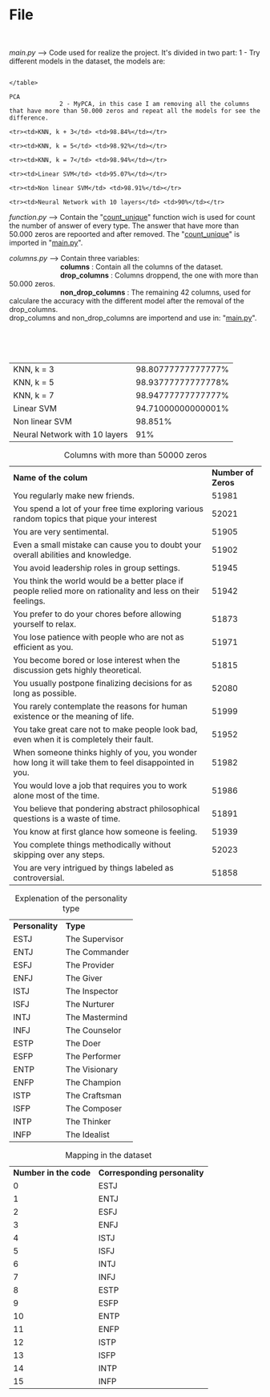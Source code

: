 <h1>File</h1><br/>

<i>main.py</i> --> Code used for realize the project.
                  It's divided in two part:
                  1 - Try different models in the dataset, the models are:<br/>
                                                                          <table>
                                                                          <tr><td>KNN, k = 3                   </td><td> 98.80777777777777% </td></tr>
                                                                          <tr><td>KNN, k = 5                   </td><td> 98.93777777777778% </td></tr>
                                                                          <tr><td>KNN, k = 7                   </td><td> 98.94777777777777% </td></tr>
                                                                          <tr><td>Linear SVM                   </td><td> 94.71000000000001% </td></tr>
                                                                          <tr><td>Non linear SVM               </td><td> 98.851%            </td></tr>
                                                                          <tr><td>Neural Network with 10 layers</td><td> 91%                </td></tr>
                                                                          
                                                                          </table>
                                                                          PCA
                  2 - MyPCA, in this case I am removing all the columns that have more than 50.000 zeros and repeat all the models for see the difference.
                                                                         <tr><td>KNN, k + 3</td> <td>98.84%</td></tr>
                                                                          <tr><td>KNN, k = 5</td> <td>98.92%</td></tr>
                                                                          <tr><td>KNN, k = 7</td> <td>98.94%</td></tr>
                                                                          <tr><td>Linear SVM</td> <td>95.07%</td></tr>
                                                                          <tr><td>Non linear SVM</td> <td>98.91%</td></tr>
                                                                          <tr><td>Neural Network with 10 layers</td> <td>90%</td></tr>








                  
<i>function.py</i> --> Contain the "<ins>count_unique</ins>" function wich is used for count the number of answer of every type. The answer that have more than 50.000 zeros are repoorted and after 
                        removed. The "<ins>count_unique</ins>" is imported in "<ins>main.py</ins>".

<i>columns.py</i> --> Contain three variables: <br/>
&emsp;&emsp;&emsp;&emsp;&emsp;&emsp;&emsp; <b>columns</b>           : Contain all the columns of the dataset.<br/>
&emsp;&emsp;&emsp;&emsp;&emsp;&emsp;&emsp; <b>drop_columns</b>      : Columns droppend, the one with more than 50.000 zeros.<br/>
&emsp;&emsp;&emsp;&emsp;&emsp;&emsp;&emsp; <b>non_drop_columns</b>  : The remaining 42 columns, used for calculare the accuracy with the different model after the removal of the drop_columns.<br/>
                     drop_columns and non_drop_columns are importend and use in: "<ins>main.py</ins>".<br/>




<br/><br/><br/>
<table>
<caption>Columns with more than 50000 zeros</caption>
<tr><td><b>Name of the colum</b></td> <td><b>Number of Zeros</b></td></tr>
<tr><td>You regularly make new friends.                                                                             </td><td>51981</td></tr>
<tr><td>You spend a lot of your free time exploring various random topics that pique your interest                  </td><td>52021</td></tr>
<tr><td>You are very sentimental.                                                                                   </td><td>51905</td></tr>
<tr><td>Even a small mistake can cause you to doubt your overall abilities and knowledge.                           </td><td>51902</td></tr>
<tr><td>You avoid leadership roles in group settings.                                                               </td><td>51945</td></tr>
<tr><td>You think the world would be a better place if people relied more on rationality and less on their feelings.</td><td>51942</td></tr>
<tr><td>You prefer to do your chores before allowing yourself to relax.                                             </td><td>51873</td></tr>
<tr><td>You lose patience with people who are not as efficient as you.                                              </td><td>51971</td></tr>
<tr><td>You become bored or lose interest when the discussion gets highly theoretical.                              </td><td>51815</td></tr>
<tr><td>You usually postpone finalizing decisions for as long as possible.                                          </td><td>52080</td></tr>
<tr><td>You rarely contemplate the reasons for human existence or the meaning of life.                              </td><td>51999</td></tr>
<tr><td>You take great care not to make people look bad, even when it is completely their fault.                    </td><td>51952</td></tr>
<tr><td>When someone thinks highly of you, you wonder how long it will take them to feel disappointed in you.       </td><td>51982</td></tr>
<tr><td>You would love a job that requires you to work alone most of the time.                                      </td><td>51986</td></tr>
<tr><td>You believe that pondering abstract philosophical questions is a waste of time.                             </td><td>51891</td></tr>
<tr><td>You know at first glance how someone is feeling.                                                            </td><td>51939</td></tr>
<tr><td>You complete things methodically without skipping over any steps.                                           </td><td>52023</td></tr>
<tr><td>You are very intrigued by things labeled as controversial.                                                  </td><td>51858</td></tr>
</table>

<table>
<caption>Explenation of the personality type</caption>
<tr><td><b>Personality</b></td><td><b>Type</b>    </td></tr>
<tr><td>ESTJ               </td><td>The Supervisor</td></tr>
<tr><td>ENTJ               </td><td>The Commander </td></tr>
<tr><td>ESFJ               </td><td>The Provider  </td></tr>
<tr><td>ENFJ               </td><td>The Giver     </td></tr>
<tr><td>ISTJ               </td><td>The Inspector </td></tr>
<tr><td>ISFJ               </td><td>The Nurturer  </td></tr>
<tr><td>INTJ               </td><td>The Mastermind</td></tr>
<tr><td>INFJ               </td><td>The Counselor </td></tr>
<tr><td>ESTP               </td><td>The Doer      </td></tr>
<tr><td>ESFP               </td><td>The Performer </td></tr>
<tr><td>ENTP               </td><td>The Visionary </td></tr>
<tr><td>ENFP               </td><td>The Champion  </td></tr>
<tr><td>ISTP               </td><td>The Craftsman </td></tr>
<tr><td>ISFP               </td><td>The Composer  </td></tr>
<tr><td>INTP               </td><td>The Thinker   </td></tr>
<tr><td>INFP               </td><td>The Idealist  </td></tr>
</table>



<table>
<caption>Mapping in the dataset</caption>
<tr><td><b>Number in the code</b></td><td><b>Corresponding personality</b></td></tr>
<tr><td>0                        </td><td>ESTJ                            </td></tr>
<tr><td>1                        </td><td>ENTJ                            </td></tr>
<tr><td>2                        </td><td>ESFJ                            </td></tr>
<tr><td>3                        </td><td>ENFJ                            </td></tr>
<tr><td>4                        </td><td>ISTJ                            </td></tr>
<tr><td>5                        </td><td>ISFJ                            </td></tr>
<tr><td>6                        </td><td>INTJ                            </td></tr>
<tr><td>7                        </td><td>INFJ                            </td></tr>
<tr><td>8                        </td><td>ESTP                            </td></tr>
<tr><td>9                        </td><td>ESFP                            </td></tr>
<tr><td>10                       </td><td>ENTP                            </td></tr>
<tr><td>11                       </td><td>ENFP                            </td></tr>
<tr><td>12                       </td><td>ISTP                            </td></tr>
<tr><td>13                       </td><td>ISFP                            </td></tr>
<tr><td>14                       </td><td>INTP                            </td></tr>
<tr><td>15                       </td><td>INFP                            </td></tr>
</table>
